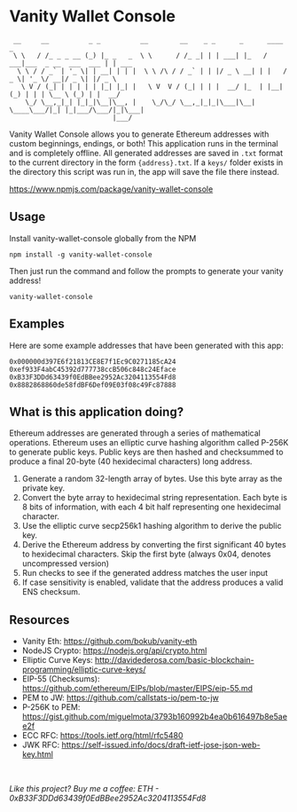 # Vanity Wallet Console

```
 __     __          _ _          __        __    _ _      _      ____                      _      
 \ \   / /_ _ _ __ (_) |_ _   _  \ \      / /_ _| | | ___| |_   / ___|___  _ __  ___  ___ | | ___ 
  \ \ / / _` | '_ \| | __| | | |  \ \ /\ / / _` | | |/ _ \ __| | |   / _ \| '_ \/ __|/ _ \| |/ _ \
   \ V / (_| | | | | | |_| |_| |   \ V  V / (_| | | |  __/ |_  | |__| (_) | | | \__ \ (_) | |  __/
    \_/ \__,_|_| |_|_|\__|\__, |    \_/\_/ \__,_|_|_|\___|\__|  \____\___/|_| |_|___/\___/|_|\___|
                          |___/                                                                   
```

Vanity Wallet Console allows you to generate Ethereum addresses with custom beginnings, endings, or both! This application runs in the terminal and is completely offline. All generated addresses are saved in `.txt` format to the current directory in the form `{address}.txt`. If a `keys/` folder exists in the directory this script was run in, the app will save the file there instead.

https://www.npmjs.com/package/vanity-wallet-console

## Usage

Install vanity-wallet-console globally from the NPM
```
npm install -g vanity-wallet-console
```

Then just run the command and follow the prompts to generate your vanity address!
```
vanity-wallet-console
```

## Examples

Here are some example addresses that have been generated with this app:

```
0x000000d397E6f21813CE8E7f1Ec9C0271185cA24
0xef933F4abC45392d777738ccB506c848c24Eface
0xB33F3DDd63439f0EdBBee2952Ac3204113554Fd8
0x8882868860de58fdBF6Def09E03f08c49Fc87888
```

## What is this application doing?

Ethereum addresses are generated through a series of mathematical operations. Ethereum uses an elliptic curve hashing algorithm called P-256K to generate public keys. Public keys are then hashed and checksummed to produce a final 20-byte (40 hexidecimal characters) long address.

1. Generate a random 32-length array of bytes. Use this byte array as the private key.  
2. Convert the byte array to hexidecimal string representation. Each byte is 8 bits of information, with each 4 bit half representing one hexidecimal character. 
3. Use the elliptic curve secp256k1 hashing algorithm to derive the public key.  
4. Derive the Ethereum address by converting the first significant 40 bytes to hexidecimal characters. Skip the first byte (always 0x04, denotes uncompressed version)
5. Run checks to see if the generated address matches the user input
6. If case sensitivity is enabled, validate that the address produces a valid ENS checksum. 

## Resources

- Vanity Eth: https://github.com/bokub/vanity-eth
- NodeJS Crypto: https://nodejs.org/api/crypto.html  
- Elliptic Curve Keys: http://davidederosa.com/basic-blockchain-programming/elliptic-curve-keys/
- EIP-55 (Checksums): https://github.com/ethereum/EIPs/blob/master/EIPS/eip-55.md
- PEM to JW: https://github.com/callstats-io/pem-to-jw  
- P-256K to PEM: https://gist.github.com/miguelmota/3793b160992b4ea0b616497b8e5aee2f  
- ECC RFC: https://tools.ietf.org/html/rfc5480  
- JWK RFC: https://self-issued.info/docs/draft-ietf-jose-json-web-key.html

<br/>

*Like this project? Buy me a coffee: ETH - 0xB33F3DDd63439f0EdBBee2952Ac3204113554Fd8*
